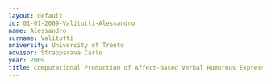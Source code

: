 ```yaml
---
layout: default 
id: 01-01-2009-Valitutti-Alessandro
name: Alessandro
surname: Valitutti
university: University of Trento
advisor: Strapparava Carlo
year: 2009
title: Computational Production of Affect-Based Verbal Humorous Expressions
---
```

